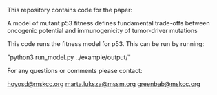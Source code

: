 This repository contains code for the paper:

A model of mutant p53 fitness defines fundamental trade-offs between oncogenic potential and immunogenicity of tumor-driver mutations

This code runs the fitness model for p53. This can be run by running:

"python3 run_model.py ../example/output/"

For any questions or comments please contact:

hoyosd@mskcc.org
marta.luksza@mssm.org
greenbab@mskcc.org
